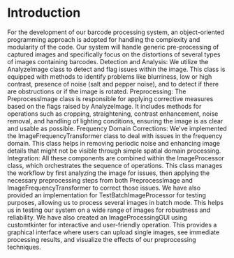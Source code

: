 # Introduction
For the development of our barcode processing system, an object-oriented programming approach is adopted for handling the complexity and modularity of the code. Our system will handle generic pre-processing of captured images and specifically focus on the distortions of several types of images containing barcodes.
Detection and Analysis: We utilize the AnalyzeImage class to detect and flag issues within the image. This class is equipped with methods to identify problems like blurriness, low or high contrast, presence of noise (salt and pepper noise), and to detect if there are obstructions or if the image is rotated.
Preprocessing: The PreprocessImage class is responsible for applying corrective measures based on the flags raised by AnalyzeImage. It includes methods for operations such as cropping, straightening, contrast enhancement, noise removal, and handling of lighting conditions, ensuring the image is as clear and usable as possible.
Frequency Domain Corrections: We've implemented the ImageFrequencyTransformer class to deal with issues in the frequency domain. This class helps in removing periodic noise and enhancing image details that might not be visible through simple spatial domain processing.
Integration: All these components are combined within the ImageProcessor class, which orchestrates the sequence of operations. This class manages the workflow by first analyzing the image for issues, then applying the necessary preprocessing steps from both PreprocessImage and ImageFrequencyTransformer to correct those issues.
We have also provided an implementation for TestBatchImageProcessor for testing purposes, allowing us to process several images in batch mode. This helps us in testing our system on a wide range of images for robustness and reliability. We have also created an ImageProcessingGUI using customtkinter for interactive and user-friendly operation. This provides a graphical interface where users can upload single images, see immediate processing results, and visualize the effects of our preprocessing techniques. 
